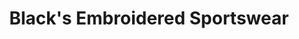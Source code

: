 ---
title: "Black's Embroidered Sportswear"
url: /sussex/blacks-embroidered-sportswear/
shop: tailor
---